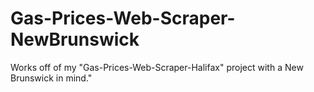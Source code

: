 # Gas-Prices-Web-Scraper-NewBrunswick
Works off of my "Gas-Prices-Web-Scraper-Halifax" project with a New Brunswick in mind."
